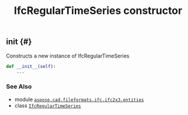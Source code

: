 ﻿---
title: IfcRegularTimeSeries constructor
second_title: Aspose.CAD for Python via .NET API References
description: 
type: docs
weight: 10
url: /python-net/aspose.cad.fileformats.ifc.ifc2x3.entities/ifcregulartimeseries/__init__/
is_root: false
---

## __init__ {#}

Constructs a new instance of IfcRegularTimeSeries



```python
def __init__(self):
    ...
```





### See Also
* module [`aspose.cad.fileformats.ifc.ifc2x3.entities`](../../)
* class [`IfcRegularTimeSeries`](/cad/python-net/aspose.cad.fileformats.ifc.ifc2x3.entities/ifcregulartimeseries)
